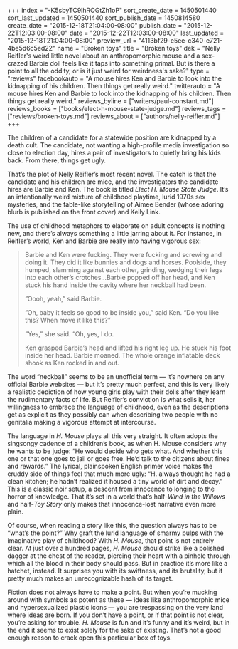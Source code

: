 +++
index = "-K5sbyTC9lhROGtZh1oP"
sort_create_date = 1450501440
sort_last_updated = 1450501440
sort_publish_date = 1450814580
create_date = "2015-12-18T21:04:00-08:00"
publish_date = "2015-12-22T12:03:00-08:00"
date = "2015-12-22T12:03:00-08:00"
last_updated = "2015-12-18T21:04:00-08:00"
preview_url = "4113bf29-e5ee-c340-e721-4be5d6c5ed22"
name = "Broken toys"
title = "Broken toys"
dek = "Nelly Reifler's weird little novel about an anthropomorphic mouse and a sex-crazed Barbie doll feels like it taps into something primal. But is there a point to all the oddity, or is it just weird for weirdness's sake?"
type = "reviews"
facebookauto = "A mouse hires Ken and Barbie to look into the kidnapping of his children. Then things get really weird."
twitterauto = "A mouse hires Ken and Barbie to look into the kidnapping of his children. Then things get really weird."
reviews_byline = ["writers/paul-constant.md"]
reviews_books = ["books/elect-h-mouse-state-judge.md"]
reviews_tags = ["reviews/broken-toys.md"]
reviews_about = ["authors/nelly-reifler.md"]
+++

The children of a candidate for a statewide position are kidnapped by a death cult. The candidate, not wanting a high-profile media investigation so close to election day, hires a pair of investigators to quietly bring his kids back. From there, things get ugly. 

That’s the plot of Nelly Reifler’s most recent novel. The catch is that the candidate and his children are mice, and the investigators the candidate hires are Barbie and Ken. The book is titled  *Elect H. Mouse State Judge*. It’s an intentionally weird mixture of childhood playtime, lurid 1970s sex mysteries, and the fable-like storytelling of Aimee Bender (whose adoring blurb is published on the front cover) and Kelly Link.

The use of childhood metaphors to elaborate on adult concepts is nothing new, and there’s always something a little jarring about it. For instance, in Reifler’s world, Ken and Barbie are really into having vigorous sex:

<blockquote><p>Barbie and Ken were fucking. They were fucking and screwing and doing it. They did it like bunnies and dogs and horses. Poolside, they humped, slamming against each other, grinding, wedging their legs into each other’s crotches…Barbie popped off her head, and Ken stuck his hand inside the cavity where her neckball had been.</p>
<p>”Oooh, yeah,” said Barbie.</p>
<p>”Oh, baby it feels so good to be inside you,” said Ken. “Do you like this? When move it like this?”</p>
<p>”Yes,” she said. “Oh, yes, I do.</p>
<p>Ken grasped Barbie’s head and lifted his right leg up. He stuck his foot inside her head. Barbie moaned. The whole orange inflatable deck shook as Ken rocked in and out.</p></blockquote>

The word “neckball” seems to be an unofficial term — it’s nowhere on any official Barbie websites — but it’s pretty much perfect, and this is very likely a realistic depiction of how young girls play with their dolls after they learn the rudimentary facts of life. But Reifler’s conviction is what sells it, her willingness to embrace the language of childhood, even as the descriptions get as explicit as they possibly can when describing two people with no genitalia making a vigorous attempt at intercourse.

The language in *H. Mouse* plays all this very straight. It often adopts the singsongy cadence of a children’s book, as when H. Mouse considers why he wants to be judge: “He would decide who gets what. And whether this one or that one goes to jail or goes free. He’d talk to the citizens about fines and rewards.” The lyrical, plainspoken English primer voice makes the cruddy side of things feel that much more ugly: “H. always thought he had a clean kitchen; he hadn’t realized it housed a tiny world of dirt and decay.” This is a classic noir setup, a descent from innocence to longing to the horror of knowledge. That it’s set in a world that’s half-*Wind in the Willows* and half-*Toy Story* only makes that innocence-lost narrative even more plain.

Of course, when reading a story like this, the question always has to be “what’s the point?” Why graft the lurid language of smarmy pulps with the imaginative play of childhood? With *H. Mouse*, that point is not entirely clear. At just over a hundred pages, *H. Mouse* should strike like a polished dagger at the chest of the reader, piercing their heart with a pinhole through which all the blood in their body should pass. But in practice it’s more like a hatchet, instead. It surprises you with its swiftness, and its brutality, but it pretty much makes an unrecognizable hash of its target.

Fiction does not always have to make a point. But when you’re mucking around with symbols as potent as these — ideas like anthropomorphic mice and hypersexualized plastic icons — you are trespassing on the very land where ideas are born. If you don’t have a point, or if that point is not clear, you’re asking for trouble. *H. Mouse* is fun and it’s funny and it’s weird, but in the end it seems to exist solely for the sake of existing. That’s not a good enough reason to crack open this particular box of toys. 